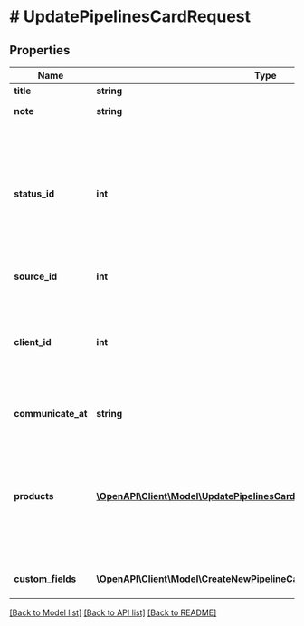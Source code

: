 # # UpdatePipelinesCardRequest

## Properties

Name | Type | Description | Notes
------------ | ------------- | ------------- | -------------
**title** | **string** | Назва картки | [optional]
**note** | **string** | Примітка до картки | [optional]
**status_id** | **int** | Ідентифікатор статусу картки. Щоб змінити воронку картки, достатньо просто передати статус з потрібної воронки | [optional]
**source_id** | **int** | Ідентифікатор джерела | [optional]
**client_id** | **int** | Ідентифікатор існуючого в системі покупця. Якщо передати, то картка буде зв&#39;язана з цим покупцем | [optional]
**communicate_at** | **string** | Дата і час наступного контакту | [optional]
**products** | [**\OpenAPI\Client\Model\UpdatePipelinesCardRequestProductsInner[]**](UpdatePipelinesCardRequestProductsInner.md) | Масив товарів для додавання в картку. Існуючі товари в картці не оновлюються, завжди додаються нові | [optional]
**custom_fields** | [**\OpenAPI\Client\Model\CreateNewPipelineCardRequestCustomFieldsInner[]**](CreateNewPipelineCardRequestCustomFieldsInner.md) | Користувацькі поля у картці воронки | [optional]

[[Back to Model list]](../../README.md#models) [[Back to API list]](../../README.md#endpoints) [[Back to README]](../../README.md)
